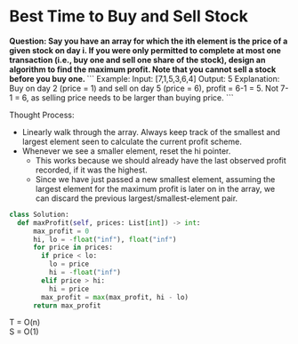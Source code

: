 # Best Time to Buy and Sell Stock

<b>
Question: Say you have an array for which the ith element is the price of a given stock on day i.
If you were only permitted to complete at most one transaction (i.e., buy one and sell one share of the stock), design an algorithm to find the maximum profit. Note that you cannot sell a stock before you buy one. </b>
```
Example:  
Input: [7,1,5,3,6,4]  
Output: 5  
Explanation: Buy on day 2 (price = 1) and sell on day 5 (price = 6), profit = 6-1 = 5.  Not 7-1 = 6, as selling price needs to be larger than buying price.
```


Thought Process:
* Linearly walk through the array. Always keep track of the smallest and largest element seen to calculate the current profit scheme. 
* Whenever we see a smaller element, reset the hi pointer.
  * This works because we should already have the last observed profit recorded, if it was the highest. 
  * Since we have just passed a new smallest element, assuming the largest element for the maximum profit is later on in the array, we can discard the previous largest/smallest-element pair.

```python
class Solution:
  def maxProfit(self, prices: List[int]) -> int:
      max_profit = 0
      hi, lo = -float("inf"), float("inf")
      for price in prices:
        if price < lo:
          lo = price
          hi = -float("inf")
        elif price > hi:
          hi = price
        max_profit = max(max_profit, hi - lo)
      return max_profit
```
T = O(n)  
S = O(1)  
